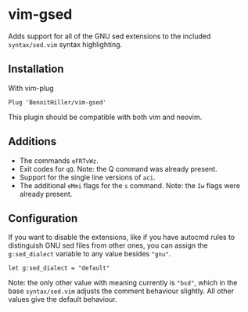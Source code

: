 # vim-gsed

Adds support for all of the GNU sed extensions to the included `syntax/sed.vim` syntax highlighting.

## Installation

With vim-plug

```vim
Plug 'BenoitHiller/vim-gsed'
```

This plugin should be compatible with both vim and neovim.

## Additions

* The commands `eFRTvWz`.
* Exit codes for `qQ`. Note: the Q command was already present.
* Support for the single line versions of `aci`.
* The additional `eMmi` flags for the `s` command. Note: the `Iw` flags were already present.

## Configuration

If you want to disable the extensions, like if you have autocmd rules to distinguish GNU sed files from other ones, you can assign the `g:sed_dialect` variable to any value besides `"gnu"`.

```vim
let g:sed_dialect = "default"
```

Note: the only other value with meaning currently is `"bsd"`, which in the base `syntax/sed.vim` adjusts the comment behaviour slightly. All other values give the default behaviour.
